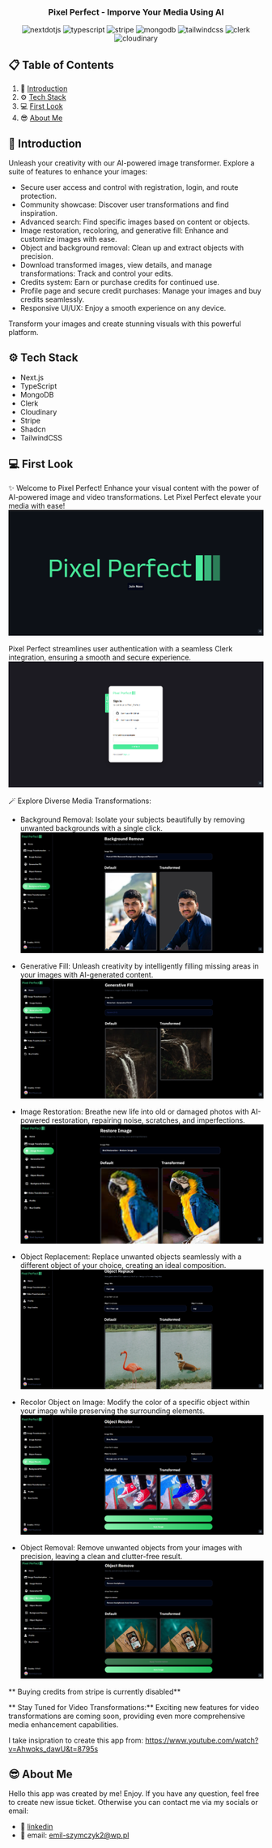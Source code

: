 <div align="center">

  <h3 align="center">Pixel Perfect - Imporve Your Media Using AI</h3>
  <div>
    <img src="https://img.shields.io/badge/-Next_JS-black?style=for-the-badge&logoColor=white&logo=nextdotjs&color=000000" alt="nextdotjs" />
    <img src="https://img.shields.io/badge/-TypeScript-black?style=for-the-badge&logoColor=white&logo=typescript&color=3178C6" alt="typescript" />
    <img src="https://img.shields.io/badge/-Stripe-black?style=for-the-badge&logoColor=white&logo=stripe&color=008CDD" alt="stripe" />
    <img src="https://img.shields.io/badge/-MongoDB-black?style=for-the-badge&logoColor=white&logo=mongodb&color=47A248" alt="mongodb" />
    <img src="https://img.shields.io/badge/-Tailwind_CSS-black?style=for-the-badge&logoColor=white&logo=tailwindcss&color=06B6D4" alt="tailwindcss" />
    <img src="https://img.shields.io/badge/-Clerk-black?style=for-the-badge&logoColor=white&logo=clerk&color=A020F0" alt="clerk" />
    <img src="https://img.shields.io/badge/-Cloudinary-black?style=for-the-badge&logoColor=white&logo=cloudinary&color=3178C6" alt="cloudinary" />
  </div>

</div>

## 📋 <a name="table">Table of Contents</a>

1. 📎 [Introduction](#introduction)
2. ⚙️ [Tech Stack](#tech-stack)
3. 💻 [First Look](#first-look)
4. 😎 [About Me](#about-me)

## <a name="introduction">📎 Introduction</a>

Unleash your creativity with our AI-powered image transformer. Explore a suite
of features to enhance your images:

- Secure user access and control with registration, login, and route protection.
- Community showcase: Discover user transformations and find inspiration.
- Advanced search: Find specific images based on content or objects.
- Image restoration, recoloring, and generative fill: Enhance and customize
  images with ease.
- Object and background removal: Clean up and extract objects with precision.
- Download transformed images, view details, and manage transformations: Track
  and control your edits.
- Credits system: Earn or purchase credits for continued use.
- Profile page and secure credit purchases: Manage your images and buy credits
  seamlessly.
- Responsive UI/UX: Enjoy a smooth experience on any device.

Transform your images and create stunning visuals with this powerful platform.

## <a name="tech-stack">⚙️ Tech Stack</a>

- Next.js
- TypeScript
- MongoDB
- Clerk
- Cloudinary
- Stripe
- Shadcn
- TailwindCSS

## <a name="first-look">💻 First Look</a>

✨ Welcome to Pixel Perfect! Enhance your visual content with the power of
AI-powered image and video transformations. Let Pixel Perfect elevate your media
with ease! ![home](./public/assets/images/pixel1.png)

Pixel Perfect streamlines user authentication with a seamless Clerk integration,
ensuring a smooth and secure experience.
![clerk](./public/assets/images/pixel2.png)

🪄 Explore Diverse Media Transformations:

- Background Removal: Isolate your subjects beautifully by removing unwanted
  backgrounds with a single click.
  ![backgroundRemove](./public/assets/images/pixel3.png)

- Generative Fill: Unleash creativity by intelligently filling missing areas in
  your images with AI-generated content.
  ![generativeFill](./public/assets/images/pixel4.png)

- Image Restoration: Breathe new life into old or damaged photos with AI-powered
  restoration, repairing noise, scratches, and imperfections.
  ![restore](./public/assets/images/pixel5.png)

- Object Replacement: Replace unwanted objects seamlessly with a different
  object of your choice, creating an ideal composition.
  ![replace](./public/assets/images/pixel6.png)

- Recolor Object on Image: Modify the color of a specific object within your
  image while preserving the surrounding elements.
  ![recolor](./public/assets/images/pixel7.png)

- Object Removal: Remove unwanted objects from your images with precision,
  leaving a clean and clutter-free result.
  ![remove](./public/assets/images/pixel8.png)

** Buying credits from stripe is currently disabled**

** Stay Tuned for Video Transformations:** Exciting new features for video
transformations are coming soon, providing even more comprehensive media
enhancement capabilities.

I take insipration to create this app from:
https://www.youtube.com/watch?v=Ahwoks_dawU&t=8795s

## <a name="about-me">😎 About Me</a>

Hello this app was created by me! Enjoy. If you have any question, feel free to
create new issue ticket. Otherwise you can contact me via my socials or email:

- 📱 <a href="https://www.linkedin.com/in/emil-szymczyk-209613209/">linkedin</a>
- 📧 email: emil-szymczyk2@wp.pl
